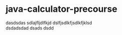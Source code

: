 # java-calculator-precourse

dasdsdas
sdlajfljdlfkjd
dslfjsdlkfjsdlkfjklsd
<br>
dsdadsdad
dsads
dsdd
